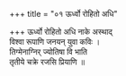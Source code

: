 +++
title = "०१ ऊर्ध्वो रोहितो अधि"

+++
ऊर्ध्वो रोहितो अधि नाके अस्थाद्  
विश्वा रूपाणि जनयन् युवा कविः ।  
तिग्मेनाग्निर् ज्योतिषा वि भाति  
तृतीये चक्रे रजसि प्रियाणि ॥